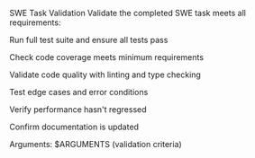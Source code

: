 SWE Task Validation
Validate the completed SWE task meets all requirements:

Run full test suite and ensure all tests pass

Check code coverage meets minimum requirements

Validate code quality with linting and type checking

Test edge cases and error conditions

Verify performance hasn't regressed

Confirm documentation is updated

Arguments: $ARGUMENTS (validation criteria)